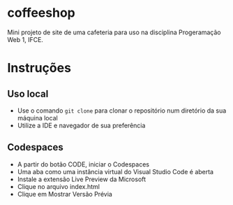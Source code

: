 # coffeeshop

Mini projeto de site de uma cafeteria para uso na disciplina Progeramação Web 1, IFCE.

# Instruções

## Uso local
- Use o comando ```git clone``` para clonar o repositório num diretório da sua máquina local
- Utilize a IDE e navegador de sua preferência

## Codespaces
- A partir do botão CODE, iniciar o Codespaces
- Uma aba como uma instância virtual do Visual Studio Code é aberta
- Instale a extensão Live Preview da Microsoft
- Clique no arquivo index.html
- Clique em Mostrar Versão Prévia
